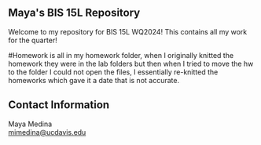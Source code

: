 ## Maya's BIS 15L Repository
Welcome to my repository for BIS 15L WQ2024! This contains all my work for the quarter!

#Homework is all in my homework folder, when I originally knitted the homework they were in the lab folders but then when I tried to move the hw to the folder I could not open the files, I essentially re-knitted the homeworks which gave it a date that is not accurate.

## Contact Information        
Maya Medina    
mimedina@ucdavis.edu


